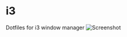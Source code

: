 # i3
Dotfiles for i3 window manager
![Screenshot](https://dl.dropboxusercontent.com/u/19370627/2015-12-06--02%3A07%3A02%3APM--1366x768--scrot.png)
